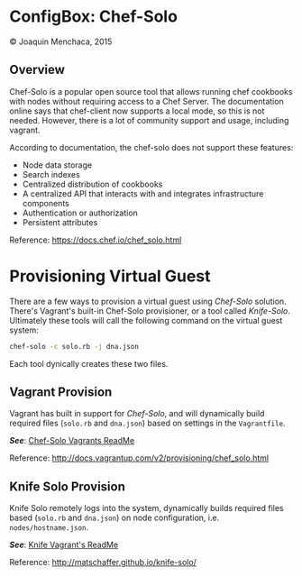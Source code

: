 # ConfigBox: Chef-Solo

© Joaquin Menchaca, 2015

## Overview

Chef-Solo is a popular open source tool that allows running chef cookbooks with nodes without requiring access to a Chef Server.  The documentation online says that chef-client now supports a local mode, so this is not needed.  However, there is a lot of community support and usage, including vagrant.

According to documentation, the chef-solo does not support these features:

* Node data storage
* Search indexes
* Centralized distribution of cookbooks
* A centralized API that interacts with and integrates infrastructure components
* Authentication or authorization
* Persistent attributes

Reference: https://docs.chef.io/chef_solo.html

# Provisioning Virtual Guest

There are a few ways to provision a virtual guest using *Chef-Solo* solution.  There's Vagrant's built-in Chef-Solo provisioner, or a tool called *Knife-Solo*.  Ultimately these tools will call the following command on the virtual guest system:

```bash
chef-solo -c solo.rb -j dna.json
```

Each tool dynically creates these two files.

## Vagrant Provision

Vagrant has built in support for *Chef-Solo*, and will dynamically build required files (`solo.rb` and `dna.json`) based on settings in the `Vagrantfile`.

***See***: [Chef-Solo Vagrants ReadMe](vagrants-vagrant-chef-solo/README.md)

Reference: http://docs.vagrantup.com/v2/provisioning/chef_solo.html

## Knife Solo Provision

Knife Solo remotely logs into the system, dynamically builds required files based (`solo.rb` and `dna.json`) on node configuration, i.e. `nodes/hostname.json`.

***See***: [Knife Vagrant's ReadMe](vagrants-knife-solo/README.md)

Reference: http://matschaffer.github.io/knife-solo/
